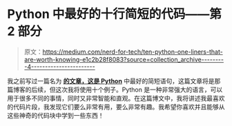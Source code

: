 # Python 中最好的十行简短的代码——第 2 部分

> 原文：<https://medium.com/nerd-for-tech/ten-python-one-liners-that-are-worth-knowing-e1c2b28f8083?source=collection_archive---------4----------------------->

我之前写过一篇名为 [**的文章，这是 Python**](/geekculture/the-best-short-and-simple-lines-of-python-aeaef43c69a8) 中最好的简短语句，这篇文章将是那篇博客的后续，但这次我将使用十个例子。Python 是一种非常强大的语言，可以用于很多不同的事情，同时又非常智能和直观。在这篇博文中，我将讲述我最喜欢的代码片段，我发现它们要么非常有用，要么非常有趣。我希望你喜欢并且能够从这些神奇的代码块中学到一些东西！